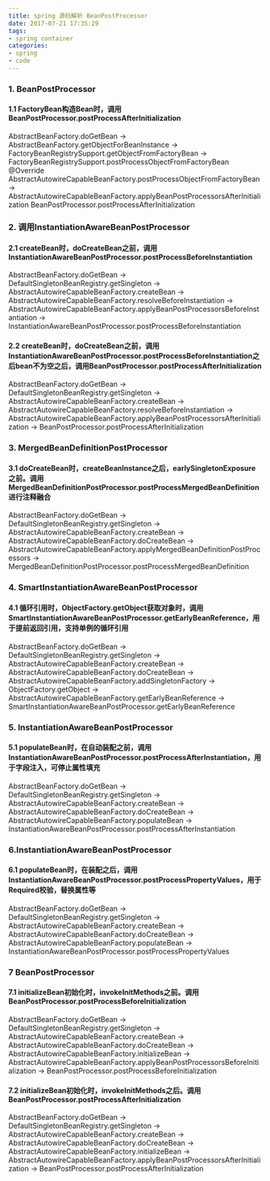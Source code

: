 ```yaml
---
title: spring 源码解析 BeanPostProcessor
date: 2017-07-21 17:35:29
tags:
- spring container
categories:
- spring
- code
---
```


### 1. BeanPostProcessor
#### 1.1 FactoryBean构造Bean时，调用BeanPostProcessor.postProcessAfterInitialization
AbstractBeanFactory.doGetBean ->
AbstractBeanFactory.getObjectForBeanInstance ->
FactoryBeanRegistrySupport.getObjectFromFactoryBean ->
FactoryBeanRegistrySupport.postProcessObjectFromFactoryBean
@Override AbstractAutowireCapableBeanFactory.postProcessObjectFromFactoryBean ->
AbstractAutowireCapableBeanFactory.applyBeanPostProcessorsAfterInitialization
BeanPostProcessor.postProcessAfterInitialization



### 2. 调用InstantiationAwareBeanPostProcessor
#### 2.1 createBean时，doCreateBean之前，调用InstantiationAwareBeanPostProcessor.postProcessBeforeInstantiation
AbstractBeanFactory.doGetBean ->
DefaultSingletonBeanRegistry.getSingleton ->
AbstractAutowireCapableBeanFactory.createBean ->
AbstractAutowireCapableBeanFactory.resolveBeforeInstantiation ->
AbstractAutowireCapableBeanFactory.applyBeanPostProcessorsBeforeInstantiation ->
InstantiationAwareBeanPostProcessor.postProcessBeforeInstantiation


#### 2.2 createBean时，doCreateBean之前，调用InstantiationAwareBeanPostProcessor.postProcessBeforeInstantiation之后bean不为空之后，调用BeanPostProcessor.postProcessAfterInitialization
AbstractBeanFactory.doGetBean ->
DefaultSingletonBeanRegistry.getSingleton ->
AbstractAutowireCapableBeanFactory.createBean ->
AbstractAutowireCapableBeanFactory.resolveBeforeInstantiation ->
AbstractAutowireCapableBeanFactory.applyBeanPostProcessorsAfterInitialization ->
BeanPostProcessor.postProcessAfterInitialization


### 3. MergedBeanDefinitionPostProcessor
#### 3.1 doCreateBean时，createBeanInstance之后，earlySingletonExposure之前。调用MergedBeanDefinitionPostProcessor.postProcessMergedBeanDefinition 进行注释融合
AbstractBeanFactory.doGetBean ->
DefaultSingletonBeanRegistry.getSingleton ->
AbstractAutowireCapableBeanFactory.createBean ->
AbstractAutowireCapableBeanFactory.doCreateBean ->
AbstractAutowireCapableBeanFactory.applyMergedBeanDefinitionPostProcessors ->
MergedBeanDefinitionPostProcessor.postProcessMergedBeanDefinition

### 4. SmartInstantiationAwareBeanPostProcessor
#### 4.1 循环引用时，ObjectFactory.getObject获取对象时，调用SmartInstantiationAwareBeanPostProcessor.getEarlyBeanReference，用于提前返回引用，支持单例的循环引用
AbstractBeanFactory.doGetBean ->
DefaultSingletonBeanRegistry.getSingleton ->
AbstractAutowireCapableBeanFactory.createBean ->
AbstractAutowireCapableBeanFactory.doCreateBean ->
AbstractAutowireCapableBeanFactory.addSingletonFactory ->
ObjectFactory.getObject ->
AbstractAutowireCapableBeanFactory.getEarlyBeanReference ->
SmartInstantiationAwareBeanPostProcessor.getEarlyBeanReference

### 5. InstantiationAwareBeanPostProcessor
#### 5.1 populateBean时，在自动装配之前，调用InstantiationAwareBeanPostProcessor.postProcessAfterInstantiation，用于字段注入，可停止属性填充
AbstractBeanFactory.doGetBean ->
DefaultSingletonBeanRegistry.getSingleton ->
AbstractAutowireCapableBeanFactory.createBean ->
AbstractAutowireCapableBeanFactory.doCreateBean ->
AbstractAutowireCapableBeanFactory.populateBean ->
InstantiationAwareBeanPostProcessor.postProcessAfterInstantiation


### 6.InstantiationAwareBeanPostProcessor
#### 6.1 populateBean时，在装配之后，调用InstantiationAwareBeanPostProcessor.postProcessPropertyValues，用于Required校验，替换属性等
AbstractBeanFactory.doGetBean ->
DefaultSingletonBeanRegistry.getSingleton ->
AbstractAutowireCapableBeanFactory.createBean ->
AbstractAutowireCapableBeanFactory.doCreateBean ->
AbstractAutowireCapableBeanFactory.populateBean ->
InstantiationAwareBeanPostProcessor.postProcessPropertyValues


### 7 BeanPostProcessor
#### 7.1 initializeBean初始化时，invokeInitMethods之前。调用BeanPostProcessor.postProcessBeforeInitialization
AbstractBeanFactory.doGetBean ->
DefaultSingletonBeanRegistry.getSingleton ->
AbstractAutowireCapableBeanFactory.createBean ->
AbstractAutowireCapableBeanFactory.doCreateBean ->
AbstractAutowireCapableBeanFactory.initializeBean ->
AbstractAutowireCapableBeanFactory.applyBeanPostProcessorsBeforeInitialization ->
BeanPostProcessor.postProcessBeforeInitialization

#### 7.2 initializeBean初始化时，invokeInitMethods之后。调用BeanPostProcessor.postProcessAfterInitialization
AbstractBeanFactory.doGetBean ->
DefaultSingletonBeanRegistry.getSingleton ->
AbstractAutowireCapableBeanFactory.createBean ->
AbstractAutowireCapableBeanFactory.doCreateBean ->
AbstractAutowireCapableBeanFactory.initializeBean ->
AbstractAutowireCapableBeanFactory.applyBeanPostProcessorsAfterInitialization ->
BeanPostProcessor.postProcessAfterInitialization

